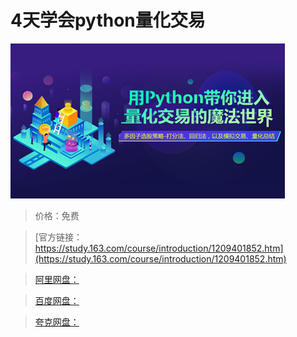 # 4天学会python量化交易

![img](../../../assets/study163/free/f9912e326478494b8155206801b7657b.jpg)

> 价格：免费

> [官方链接：https://study.163.com/course/introduction/1209401852.htm](https://study.163.com/course/introduction/1209401852.htm)

> [阿里网盘：]()

> [百度网盘：]()

> [夸克网盘：]()
